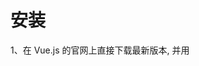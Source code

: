 # 安装
1、在 Vue.js 的官网上直接下载最新版本, 并用 <script> 标签引入
https://unpkg.com/vue@3.5.13/dist/vue.global.js

2、npm
``` shell
#包管理器
npm
yarn
pnpn

# 查看版本
npm -v
2.3.0

#升级 npm
cnpm install npm -g

# 升级或安装 cnpm  
#cnpm：是一个完整 npmjs.org 镜像，可以用此代替官方版本
npm install cnpm -g

#安装依赖并启动开发服务器
npm install
npm run dev

#Vite 是一个 web 开发构建工具
npm init vite-app <project-name>

# 安装 Vue CLI ,Vue CLI提供了一整套标准化的工具和预设配置，使得开发者可以快速启动和配置项目,正确安装Vue CLI是使用Vue命令的第一步
npm install -g @vue/cli

# vite
npm install -g vite
```

# vue和vite
‌Vite和Vue的主要区别在于构建和开发过程的不同。‌‌

构建速度和开发体验：    
‌Vite‌：使用原生ES模块，在开发环境下不需要打包，可以直接运行源代码，提供了更快的启动和刷新速度。Vite将开发服务器和构建过程分离，只需构建一次，提高了开发的效率。     
‌Vue‌：使用传统的Webpack构建方式，需要将所有代码打包成一个或多个文件，这在开发环境下需要重新打包，速度较慢。     
生成环境：      
‌Vite‌：在生产环境中，Vite会将所有的ES模块转换为可部署的代码，以便在现代浏览器中运行。因此，Vite可以与Vue一样用于构建生产级别的应用程序。        
‌Vue‌：在生产环境中，Vue和Vite之间没有太大的区别，都可以用于构建生产级别的应用程序。      


# 创建vue项目,几种不同方式
``` shell
#npm init、create和innit，它们实际上是init命令的别名

npm init vue@latest
#中文提示，方便操作

npm init vite@latest
#可以搭建多种框架



vue create my-project
#vue-cli3.x的初始化方式，目前模板是固定的

vue init webpack 项目名称
#ue-cli2.x的初始化方式，可以使用github上面的一些模板来初始化项目，webpack是官方推荐的标准模板名

vue ui
#图形化界面，可以创建项目，可以选择模板，可以安装插件，可以预览效果
```

# 项目打包
``` shell
#执行完成后，会在 Vue 项目下会生成一个 dist 目录，该目录一般包含 index.html 文件及 static 目录，static 目录包含了静态文件 js、css 以及图片目录 images（如果有图片的话）
npm run build
```

# 初始项目目录说明
![预览](https://github.com/yd4751/blog/blob/main/img/1.png)
![预览](https://github.com/yd4751/blog/blob/main/img/2.png)
![预览](https://github.com/yd4751/blog/blob/main/img/3.png)
